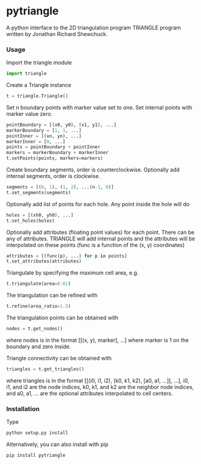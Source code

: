 # pytriangle

A python interface to the 2D triangulation program TRIANGLE program written by 
Jonathan Richard Shewchuck.

### Usage ###

Import the triangle module
```python
import triangle
```

Create a Triangle instance
```python
t = triangle.Triangle()
```

Set n boundary points with marker value set to one. Set internal points with marker 
value zero.  
```python
pointBoundary = [(x0, y0), (x1, y1), ...]
markerBoundary = [1, 1, ...]
pointInner = [(xn, yn), ...]
markerInner = [0, ...]
points = pointBoundary + pointInner
markers = markerBoundary + markerInner
t.setPoints(points, markers=markers)
```

Create boundary segments, order is counterclockwise. Optionally add internal 
segments, order is clockwise. 
```python
segments = [(0, 1), (1, 2), ...(n-1, 0)]
t.set_segments(segments)
```

Optionally add list of points for each hole. Any point inside the hole will do
```python
holes = [(xh0, yh0), ...]
t.set_holes(holes)
```

Optionally add attributes (floating point values) for each point. There can be any 
of attributes. TRIANGLE will add internal points and the attributes will be interpolated
on these points (func is a function of the (x, y) coordinates)
```python
attributes = [(func(p), ...) for p in points]
t.set_attributes(attributes) 
```

Triangulate by specifying the maximum cell area, e.g.
```python
t.triangulate(area=0.01)
```

The triangulation can be refined with  
```python
t.refine(area_ratio=1.5)
```

The triangulation points can be obtained with
```python
nodes = t.get_nodes()
```
where nodes is in the format [[(x, y), marker], ...] where marker is 1 on the boundary 
and zero inside.

Triangle connectivity can be obtained with 
```python
triangles = t.get_triangles()
```
where triangles is in the format [[(i0, i1, i2), (k0, k1, k2), [a0, a1, ...]], ...],
i0, i1, and i2 are the node indices, k0, k1, and k2 are the neighbor node indices, and 
a0, a1, ... are the optional attributes interpolated to cell centers. 

### Installation ###

Type 
```bash
python setup.py install
```

Alternatively, you can also install with pip
```bash
pip install pytriangle
```

